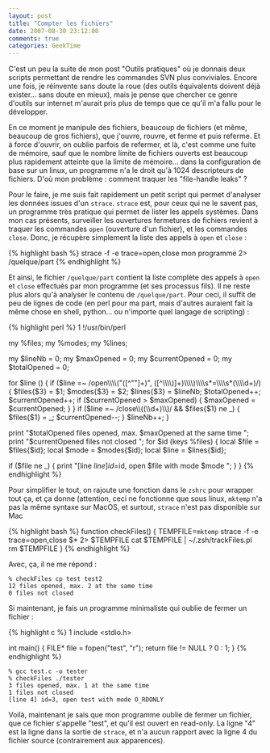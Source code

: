 ```yaml
---
layout: post
title: "Compter les fichiers"
date: 2007-08-30 23:12:00
comments: true
categories: GeekTime
---
```

C'est un peu la suite de mon post "Outils pratiques" où je donnais deux scripts permettant de rendre les commandes SVN plus conviviales. Encore une fois, je réinvente sans doute la roue (des outils équivalents doivent déjà exister... sans doute en mieux), mais je pense que chercher ce genre d'outils sur internet m'aurait pris plus de temps que ce qu'il m'a fallu pour le développer.

En ce moment je manipule des fichiers, beaucoup de fichiers (et même, beaucoup de gros fichiers), que j'ouvre, rouvre, et ferme et puis referme. Et à force d'ouvrir, on oublie parfois de refermer, et là, c'est comme une fuite de mémoire, sauf que le nombre limite de fichiers ouverts est beaucoup plus rapidement atteinte que la limite de mémoire... dans la configuration de base sur un linux, un programme n'a le droit qu'à 1024 descripteurs de fichiers. D'où mon problème : comment traquer les "file-handle leaks" ?

<!-- more -->

Pour le faire, je me suis fait rapidement un petit script qui permet d'analyser les données issues d'un `strace`. `strace` est, pour ceux qui ne le savent pas, un programme très pratique qui permet de lister les appels systèmes. Dans mon cas présents, surveiller les ouvertures fermetures de fichiers revient à traquer les commandes `open` (ouverture d'un fichier), et les commandes `close`. Donc, je récupère simplement la liste des appels à `open` et `close` :


{% highlight bash %}
strace -f -e trace=open,close mon programme 2> /quelque/part
{% endhighlight %}

Et ainsi, le fichier `/quelque/part` contient la liste complète des appels à `open` et `close` effectués par mon programme (et ses processus fils). Il ne reste plus alors qu'à analyser le contenu de `/quelque/part`. Pour ceci, il suffit de peu de lignes de code (en perl pour ma part, mais d'autres auraient fait la même chose en shell, python... ou n'importe quel langage de scripting) :


{% highlight perl %}
1  !/usr/bin/perl 
 
my %files; 
my %modes; 
my %lines; 
 
my $lineNb = 0; 
my $maxOpened = 0; 
my $currentOpened = 0; 
my $totalOpened = 0; 
 
for $line (<STDIN>) { 
  if ($line =~ /open\\\\("([^""]+)", ([^\\\\)]+)\\\\)\\\\s*=\\\\s*(\\\\d+)/) { 
    $files{$3} = $1; 
    $modes{$3} = $2; 
    $lines{$3} = $lineNb; 
    $totalOpened++; 
    $currentOpened++; 
    if ($currentOpened > $maxOpened) { 
      $maxOpened = $currentOpened; 
    } 
  } 
  if ($line =~ /close\\\\((\\\\d+)\\\\)/ && $files{$1} ne _) { 
    $files{$1} = _; 
    $currentOpened--; 
  } 
  $lineNb++; 
} 
 
print "$totalOpened files opened, max. $maxOpened at the same time
"; 
print "$currentOpened files not closed
"; 
for $id (keys %files) { 
  local $file = $files{$id}; 
  local $mode = $modes{$id}; 
  local $line = $lines{$id}; 
 
  if ($file ne _) { 
    print "[line $line] id=$id, open $file with mode $mode
"; 
  } 
} 
{% endhighlight %}

Pour simplifier le tout, on rajoute une fonction dans le `zshrc` pour wrapper tout ça, et ça donne (attention, ceci ne fonctionne que sous linux, `mktemp` n'a pas la même syntaxe sur MacOS, et surtout, `strace` n'est pas disponible sur Mac 


{% highlight bash %}
function checkFiles() { 
  TEMPFILE=`mktemp` 
  strace -f -e trace=open,close $* 2> $TEMPFILE 
  cat $TEMPFILE | ~/.zsh/trackFiles.pl 
  rm $TEMPFILE 
} 
{% endhighlight %}

Avec, ça, il ne me répond :


    % checkFiles cp test test2
    12 files opened, max. 2 at the same time
    0 files not closed

Si maintenant, je fais un programme minimaliste qui oublie de fermer un fichier :


{% highlight c %}
1  include <stdio.h> 
 
int main() { 
  FILE* file = fopen("test", "r"); 
  return file != NULL ? 0 : 1; 
} 
{% endhighlight %}


    % gcc test.c -o tester
    % checkFiles ./tester
    3 files opened, max. 1 at the same time
    1 files not closed
    [line 4] id=3, open test with mode O_RDONLY

Voilà, maintenant je sais que mon programme oublie de fermer un fichier, que ce fichier s'appelle "test", et qu'il est ouvert en read-only. La ligne "4" est la ligne dans la sortie de `strace`, et n'a aucun rapport avec la ligne 4 du fichier source (contrairement aux apparences).
